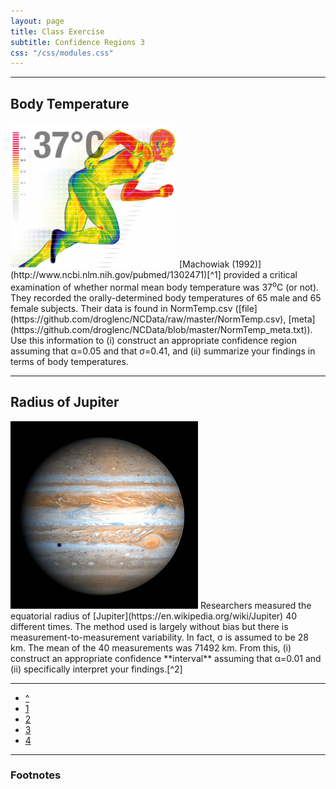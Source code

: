 ```yaml
---
layout: page
title: Class Exercise
subtitle: Confidence Regions 3
css: "/css/modules.css"
---
```


----

## Body Temperature
<img src="../zimgs/body-temperature-2.png" alt="Body Temperature" class="img-right">
[Machowiak (1992)](http://www.ncbi.nlm.nih.gov/pubmed/1302471)[^1] provided a critical examination of whether normal mean body temperature was 37<sup>o</sup>C (or not).  They recorded the orally-determined body temperatures of 65 male and 65 female subjects.  Their data is found in NormTemp.csv ([file](https://github.com/droglenc/NCData/raw/master/NormTemp.csv), [meta](https://github.com/droglenc/NCData/blob/master/NormTemp_meta.txt)).  Use this information to (i) construct an appropriate confidence region assuming that &alpha;=0.05 and that &sigma;=0.41, and (ii) summarize your findings in terms of body temperatures.

----

## Radius of Jupiter
<img src="../zimgs/jupiter.jpg" alt="Jupiter" class="img-right">
Researchers measured the equatorial radius of [Jupiter](https://en.wikipedia.org/wiki/Jupiter) 40 different times.  The method used is largely without bias but there is measurement-to-measurement variability.  In fact, &sigma; is assumed to be 28 km.  The mean of the 40 measurements was 71492 km.  From this, (i) construct an appropriate confidence **interval** assuming that &alpha;=0.01 and (ii) specifically interpret your findings.[^2]

----

<div class="text-center">
<ul class="pagination pagination-lg">
  <li><a href="index.html">^</a></li>
  <li><a href="CE1.html">1</a></li>
  <li><a href="CE2.html">2</a></li>
  <li class="active"><a href="#">3</a></li>
  <li><a href="CE4.html">4</a></li>
</ul>
</div>

----

### Footnotes

[^1]: This question was adapted from [Shoemaker (1996)](http://www.amstat.org/publications/jse/v4n2/datasets.shoemaker.html).
[^2]: This was modified from [here](https://onlinecourses.science.psu.edu/stat100/node/58).

